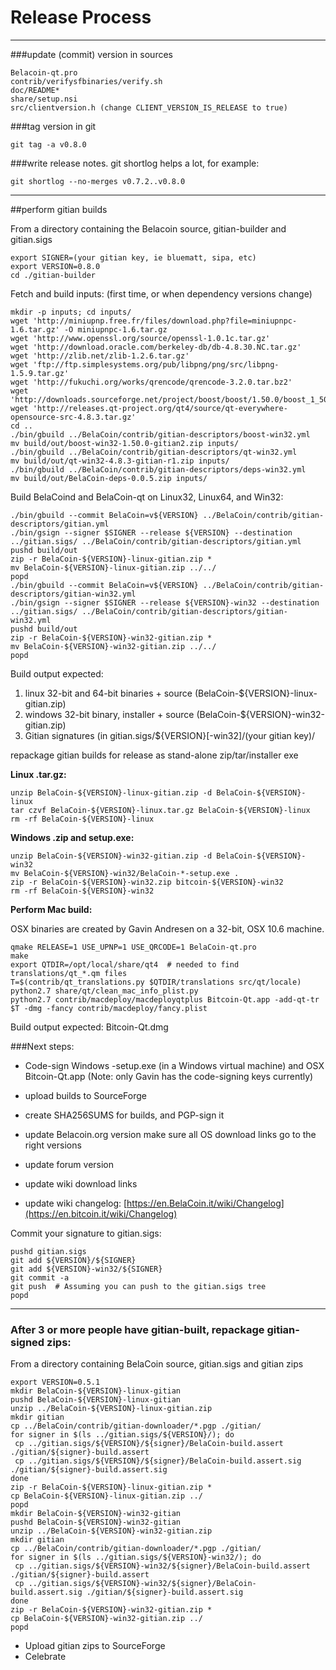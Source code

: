 Release Process
====================

* * *

###update (commit) version in sources


	Belacoin-qt.pro
	contrib/verifysfbinaries/verify.sh
	doc/README*
	share/setup.nsi
	src/clientversion.h (change CLIENT_VERSION_IS_RELEASE to true)

###tag version in git

	git tag -a v0.8.0

###write release notes. git shortlog helps a lot, for example:

	git shortlog --no-merges v0.7.2..v0.8.0

* * *

##perform gitian builds

 From a directory containing the Belacoin source, gitian-builder and gitian.sigs
  
	export SIGNER=(your gitian key, ie bluematt, sipa, etc)
	export VERSION=0.8.0
	cd ./gitian-builder

 Fetch and build inputs: (first time, or when dependency versions change)

	mkdir -p inputs; cd inputs/
	wget 'http://miniupnp.free.fr/files/download.php?file=miniupnpc-1.6.tar.gz' -O miniupnpc-1.6.tar.gz
	wget 'http://www.openssl.org/source/openssl-1.0.1c.tar.gz'
	wget 'http://download.oracle.com/berkeley-db/db-4.8.30.NC.tar.gz'
	wget 'http://zlib.net/zlib-1.2.6.tar.gz'
	wget 'ftp://ftp.simplesystems.org/pub/libpng/png/src/libpng-1.5.9.tar.gz'
	wget 'http://fukuchi.org/works/qrencode/qrencode-3.2.0.tar.bz2'
	wget 'http://downloads.sourceforge.net/project/boost/boost/1.50.0/boost_1_50_0.tar.bz2'
	wget 'http://releases.qt-project.org/qt4/source/qt-everywhere-opensource-src-4.8.3.tar.gz'
	cd ..
	./bin/gbuild ../BelaCoin/contrib/gitian-descriptors/boost-win32.yml
	mv build/out/boost-win32-1.50.0-gitian2.zip inputs/
	./bin/gbuild ../BelaCoin/contrib/gitian-descriptors/qt-win32.yml
	mv build/out/qt-win32-4.8.3-gitian-r1.zip inputs/
	./bin/gbuild ../BelaCoin/contrib/gitian-descriptors/deps-win32.yml
	mv build/out/BelaCoin-deps-0.0.5.zip inputs/

 Build BelaCoind and BelaCoin-qt on Linux32, Linux64, and Win32:
  
	./bin/gbuild --commit BelaCoin=v${VERSION} ../BelaCoin/contrib/gitian-descriptors/gitian.yml
	./bin/gsign --signer $SIGNER --release ${VERSION} --destination ../gitian.sigs/ ../BelaCoin/contrib/gitian-descriptors/gitian.yml
	pushd build/out
	zip -r BelaCoin-${VERSION}-linux-gitian.zip *
	mv BelaCoin-${VERSION}-linux-gitian.zip ../../
	popd
	./bin/gbuild --commit BelaCoin=v${VERSION} ../BelaCoin/contrib/gitian-descriptors/gitian-win32.yml
	./bin/gsign --signer $SIGNER --release ${VERSION}-win32 --destination ../gitian.sigs/ ../BelaCoin/contrib/gitian-descriptors/gitian-win32.yml
	pushd build/out
	zip -r BelaCoin-${VERSION}-win32-gitian.zip *
	mv BelaCoin-${VERSION}-win32-gitian.zip ../../
	popd

  Build output expected:

  1. linux 32-bit and 64-bit binaries + source (BelaCoin-${VERSION}-linux-gitian.zip)
  2. windows 32-bit binary, installer + source (BelaCoin-${VERSION}-win32-gitian.zip)
  3. Gitian signatures (in gitian.sigs/${VERSION}[-win32]/(your gitian key)/

repackage gitian builds for release as stand-alone zip/tar/installer exe

**Linux .tar.gz:**

	unzip BelaCoin-${VERSION}-linux-gitian.zip -d BelaCoin-${VERSION}-linux
	tar czvf BelaCoin-${VERSION}-linux.tar.gz BelaCoin-${VERSION}-linux
	rm -rf BelaCoin-${VERSION}-linux

**Windows .zip and setup.exe:**

	unzip BelaCoin-${VERSION}-win32-gitian.zip -d BelaCoin-${VERSION}-win32
	mv BelaCoin-${VERSION}-win32/BelaCoin-*-setup.exe .
	zip -r BelaCoin-${VERSION}-win32.zip bitcoin-${VERSION}-win32
	rm -rf BelaCoin-${VERSION}-win32

**Perform Mac build:**

  OSX binaries are created by Gavin Andresen on a 32-bit, OSX 10.6 machine.

	qmake RELEASE=1 USE_UPNP=1 USE_QRCODE=1 BelaCoin-qt.pro
	make
	export QTDIR=/opt/local/share/qt4  # needed to find translations/qt_*.qm files
	T=$(contrib/qt_translations.py $QTDIR/translations src/qt/locale)
	python2.7 share/qt/clean_mac_info_plist.py
	python2.7 contrib/macdeploy/macdeployqtplus Bitcoin-Qt.app -add-qt-tr $T -dmg -fancy contrib/macdeploy/fancy.plist

 Build output expected: Bitcoin-Qt.dmg

###Next steps:

* Code-sign Windows -setup.exe (in a Windows virtual machine) and
  OSX Bitcoin-Qt.app (Note: only Gavin has the code-signing keys currently)

* upload builds to SourceForge

* create SHA256SUMS for builds, and PGP-sign it

* update Belacoin.org version
  make sure all OS download links go to the right versions

* update forum version

* update wiki download links

* update wiki changelog: [https://en.BelaCoin.it/wiki/Changelog](https://en.bitcoin.it/wiki/Changelog)

Commit your signature to gitian.sigs:

	pushd gitian.sigs
	git add ${VERSION}/${SIGNER}
	git add ${VERSION}-win32/${SIGNER}
	git commit -a
	git push  # Assuming you can push to the gitian.sigs tree
	popd

-------------------------------------------------------------------------

### After 3 or more people have gitian-built, repackage gitian-signed zips:

From a directory containing BelaCoin source, gitian.sigs and gitian zips

	export VERSION=0.5.1
	mkdir BelaCoin-${VERSION}-linux-gitian
	pushd BelaCoin-${VERSION}-linux-gitian
	unzip ../BelaCoin-${VERSION}-linux-gitian.zip
	mkdir gitian
	cp ../BelaCoin/contrib/gitian-downloader/*.pgp ./gitian/
	for signer in $(ls ../gitian.sigs/${VERSION}/); do
	 cp ../gitian.sigs/${VERSION}/${signer}/BelaCoin-build.assert ./gitian/${signer}-build.assert
	 cp ../gitian.sigs/${VERSION}/${signer}/BelaCoin-build.assert.sig ./gitian/${signer}-build.assert.sig
	done
	zip -r BelaCoin-${VERSION}-linux-gitian.zip *
	cp BelaCoin-${VERSION}-linux-gitian.zip ../
	popd
	mkdir BelaCoin-${VERSION}-win32-gitian
	pushd BelaCoin-${VERSION}-win32-gitian
	unzip ../BelaCoin-${VERSION}-win32-gitian.zip
	mkdir gitian
	cp ../BelaCoin/contrib/gitian-downloader/*.pgp ./gitian/
	for signer in $(ls ../gitian.sigs/${VERSION}-win32/); do
	 cp ../gitian.sigs/${VERSION}-win32/${signer}/BelaCoin-build.assert ./gitian/${signer}-build.assert
	 cp ../gitian.sigs/${VERSION}-win32/${signer}/BelaCoin-build.assert.sig ./gitian/${signer}-build.assert.sig
	done
	zip -r BelaCoin-${VERSION}-win32-gitian.zip *
	cp BelaCoin-${VERSION}-win32-gitian.zip ../
	popd

- Upload gitian zips to SourceForge
- Celebrate 
